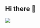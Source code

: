 ## Hi there 👋
<img src="https://capsule-render.vercel.app/api?type=soft&color=BDBDC8&height=150&section=header&text=This%20is%20Jaewon's%20GitHub&fontSize=35" />
<!--
**Jaewon1634/Jaewon1634** is a ✨ _special_ ✨ repository because its `README.md` (this file) appears on your GitHub profile.

Here are some ideas to get you started:

- 🔭 I’m currently working on ...
- 🌱 I’m currently learning ...
- 👯 I’m looking to collaborate on ...
- 🤔 I’m looking for help with ...
- 💬 Ask me about ...
- 📫 How to reach me: ...
- 😄 Pronouns: ...
- ⚡ Fun fact: ...
-->
